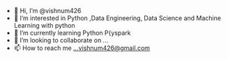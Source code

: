 - 👋 Hi, I’m @vishnum426
- 👀 I’m interested in Python ,Data Engineering, Data Science and  Machine Learning with python
- 🌱 I’m currently learning Python P{yspark
- 💞️ I’m looking to collaborate on ...
- 📫 How to reach me ...vishnum426@gmail.com

<!---
vishnum426/vishnum426 is a ✨ special ✨ repository because its `README.md` (this file) appears on your GitHub profile.
You can click the Preview link to take a look at your changes.
--->
